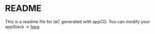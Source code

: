 # README
This is a readme file for IaC generated with appCD.
You can modify your appStack -> [here](http://cloud.appcd.io/appstacks/dd194712-39c2-4494-a998-531ae975d840)
